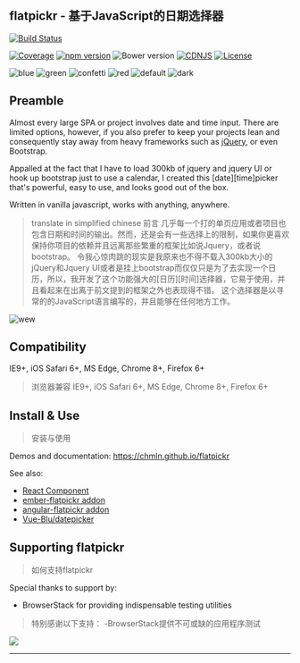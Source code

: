 ## flatpickr - 基于JavaScript的日期选择器
[![Build Status](https://travis-ci.org/chmln/flatpickr.svg?branch=master)](https://travis-ci.org/chmln/flatpickr)

[![Coverage](https://coveralls.io/repos/github/chmln/flatpickr/badge.svg?branch=master)](https://coveralls.io/github/chmln/flatpickr)
[![npm version](https://badge.fury.io/js/flatpickr.svg)](https://www.npmjs.com/package/flatpickr)
![Bower version](https://badge.fury.io/bo/flatpickr-calendar.svg)
[![CDNJS](https://img.shields.io/cdnjs/v/flatpickr.svg)](https://cdnjs.com/libraries/flatpickr)
[![License](https://img.shields.io/badge/license-MIT-blue.svg?style=plastic)](https://raw.githubusercontent.com/chmln/flatpickr/master/LICENSE.md)


![blue](https://cloud.githubusercontent.com/assets/11352152/14549371/3cbb65da-028d-11e6-976d-a6f63f32061f.PNG)
![green](https://cloud.githubusercontent.com/assets/11352152/14549373/3cbe975a-028d-11e6-9192-43975f0146da.PNG)
![confetti](https://cloud.githubusercontent.com/assets/11352152/14549440/de9bf55e-028d-11e6-9271-46782a99efea.PNG)
![red](https://cloud.githubusercontent.com/assets/11352152/14549374/3cc01102-028d-11e6-9ff4-0cf208a310c4.PNG)
![default](https://cloud.githubusercontent.com/assets/11352152/14549370/3cadb750-028d-11e6-818d-c6a1bc6349fc.PNG)
![dark](https://cloud.githubusercontent.com/assets/11352152/14549372/3cbc8514-028d-11e6-8daf-ec1ba01c9d7e.PNG)


## Preamble
Almost every large SPA or project involves date and time input. There are limited options, however, if you also prefer to keep your projects lean and consequently stay away from heavy frameworks such as [jQuery](https://jsperf.com/jquery-vs-javascript-performance-comparison/22), or even Bootstrap.

Appalled at the fact that I have to load 300kb of jquery and jquery UI or hook up bootstrap just to use a calendar, I created this \[date\]\[time\]picker that's powerful, easy to use, and looks good out of the box.

Written in vanilla javascript, works with anything, anywhere.


>translate in simplified chinese
前言
几乎每一个打的单页应用或者项目也包含日期和时间的输出。然而，还是会有一些选择上的限制，如果你更喜欢保持你项目的依赖并且远离那些繁重的框架比如说Jquery，或者说bootstrap。
令我心惊肉跳的现实是我原来也不得不载入300kb大小的jQuery和Jquery UI或者是挂上bootstrap而仅仅只是为了去实现一个日历，所以，我开发了这个功能强大的[日历][时间]选择器，它易于使用，并且看起来在出离于前文提到的框架之外也表现得不错。
这个选择器是以寻常的的JavaScript语言编写的，并且能够在任何地方工作。




![wew](https://cloud.githubusercontent.com/assets/11352152/14397836/d02d2f7c-fdad-11e5-9658-bedfb997ff52.png)

## Compatibility
IE9+, iOS Safari 6+, MS Edge, Chrome 8+, Firefox 6+
>浏览器兼容
IE9+, iOS Safari 6+, MS Edge, Chrome 8+, Firefox 6+



## Install & Use
>安装与使用

Demos and documentation: https://chmln.github.io/flatpickr

See also:
* [React Component](https://github.com/coderhaoxin/react-flatpickr)
* [ember-flatpickr addon](https://www.npmjs.com/package/ember-flatpickr)
* [angular-flatpickr addon](https://www.npmjs.com/package/angular-flatpickr)
* [Vue-Blu/datepicker](https://chenz24.github.io/vue-blu/#/en/components/datepicker)

## Supporting flatpickr
>如何支持flatpickr

Special thanks to support by:

- BrowserStack for providing indispensable testing utilities
>特别感谢以下支持：
-BrowserStack提供不可或缺的应用程序测试

  <a target="_blank" href="https://www.browserstack.com/">
    <img src="https://cloud.githubusercontent.com/assets/11352152/24872293/ec310d48-1dea-11e7-9d09-8120d5742fba.png">
  </a>

---
